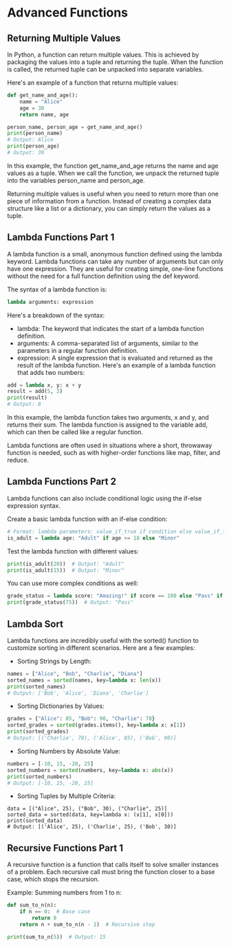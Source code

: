 # Advanced Functions

## Returning Multiple Values

In Python, a function can return multiple values. This is achieved by packaging the values into a tuple and returning the tuple. When the function is called, the returned tuple can be unpacked into separate variables.

Here's an example of a function that returns multiple values:
```python
def get_name_and_age():
    name = "Alice"
    age = 30
    return name, age

person_name, person_age = get_name_and_age()
print(person_name)
# Output: Alice
print(person_age)
# Output: 30
```
In this example, the function get_name_and_age returns the name and age values as a tuple. When we call the function, we unpack the returned tuple into the variables person_name and person_age.

Returning multiple values is useful when you need to return more than one piece of information from a function. Instead of creating a complex data structure like a list or a dictionary, you can simply return the values as a tuple.

## Lambda Functions Part 1

A lambda function is a small, anonymous function defined using the lambda keyword. Lambda functions can take any number of arguments but can only have one expression. They are useful for creating simple, one-line functions without the need for a full function definition using the def keyword.

The syntax of a lambda function is:
```python
lambda arguments: expression
```
Here's a breakdown of the syntax:

- lambda: The keyword that indicates the start of a lambda function definition.
- arguments: A comma-separated list of arguments, similar to the parameters in a regular function definition.
- expression: A single expression that is evaluated and returned as the result of the lambda function.
Here's an example of a lambda function that adds two numbers:
```python
add = lambda x, y: x + y
result = add(5, 3)
print(result)
# Output: 8
```
In this example, the lambda function takes two arguments, x and y, and returns their sum. The lambda function is assigned to the variable add, which can then be called like a regular function.

Lambda functions are often used in situations where a short, throwaway function is needed, such as with higher-order functions like map, filter, and reduce.

## Lambda Functions Part 2

Lambda functions can also include conditional logic using the if-else expression syntax.

Create a basic lambda function with an if-else condition:
```python
# Format: lambda parameters: value_if_true if condition else value_if_false
is_adult = lambda age: "Adult" if age >= 18 else "Minor"
```
Test the lambda function with different values:
```python
print(is_adult(20))  # Output: "Adult"
print(is_adult(15))  # Output: "Minor"
```
You can use more complex conditions as well:
```python
grade_status = lambda score: "Amazing!" if score == 100 else "Pass" if score >= 60 else "Fail"
print(grade_status(75))  # Output: "Pass"
```
## Lambda Sort

Lambda functions are incredibly useful with the sorted() function to customize sorting in different scenarios. Here are a few examples:

- Sorting Strings by Length:
```python
names = ["Alice", "Bob", "Charlie", "Diana"]
sorted_names = sorted(names, key=lambda x: len(x))
print(sorted_names)
# Output: ['Bob', 'Alice', 'Diana', 'Charlie']
```
- Sorting Dictionaries by Values:
```python
grades = {"Alice": 85, "Bob": 90, "Charlie": 78}
sorted_grades = sorted(grades.items(), key=lambda x: x[1])
print(sorted_grades)
# Output: [('Charlie', 78), ('Alice', 85), ('Bob', 90)]
```
- Sorting Numbers by Absolute Value:
```python
numbers = [-10, 15, -20, 25]
sorted_numbers = sorted(numbers, key=lambda x: abs(x))
print(sorted_numbers)
# Output: [-10, 15, -20, 25]
```
- Sorting Tuples by Multiple Criteria:
```
data = [("Alice", 25), ("Bob", 30), ("Charlie", 25)]
sorted_data = sorted(data, key=lambda x: (x[1], x[0]))
print(sorted_data)
# Output: [('Alice', 25), ('Charlie', 25), ('Bob', 30)]
```

## Recursive Functions Part 1

A recursive function is a function that calls itself to solve smaller instances of a problem. Each recursive call must bring the function closer to a base case, which stops the recursion.

Example: Summing numbers from 1 to n:
```python
def sum_to_n(n):
    if n == 0:  # Base case
        return 0
    return n + sum_to_n(n - 1)  # Recursive step

print(sum_to_n(5))  # Output: 15
```
